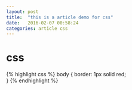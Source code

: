 ```yaml
---
layout: post
title:  "this is a article demo for css"
date:   2016-02-07 00:58:24
categories: article css
---
```



# css

{% highlight css %}
body {
    border: 1px solid red;    
}
{% endhighlight %}